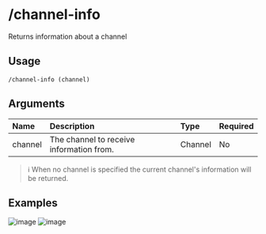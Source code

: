 # /channel-info
Returns information about a channel

## Usage
```
/channel-info (channel)
```

## Arguments
Name | Description | Type | Required
:-- | :-- | :-- | :--
channel | The channel to receive information from. | Channel | No

> ℹ️ When no channel is specified the current channel's information will be returned.

## Examples
![image](https://user-images.githubusercontent.com/111157596/185218976-d6719305-acc1-471f-bf32-695b758999cf.png)
![image](https://user-images.githubusercontent.com/111157596/185217943-117a86b5-8dca-4153-aaf9-98ccac5b5a46.png)
